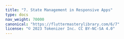 ```yaml
---
title: "7. State Management in Responsive Apps"
type: docs
nav_weight: 70000
canonical: "https://fluttermasterylibrary.com/6/7"
license: "© 2023 Tokenizer Inc. CC BY-NC-SA 4.0"
---
```

